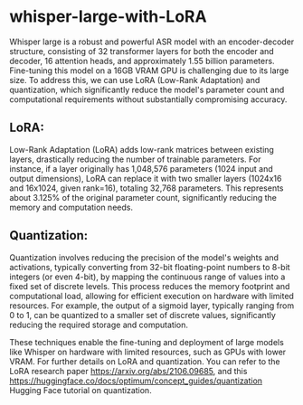 # whisper-large-with-LoRA

Whisper large is a robust and powerful ASR model with an encoder-decoder structure, consisting of 32 transformer layers for both the encoder and decoder, 16 attention heads, and approximately 1.55 billion parameters. Fine-tuning this model on a 16GB VRAM GPU is challenging due to its large size. To address this, we can use LoRA (Low-Rank Adaptation) and quantization, which significantly reduce the model's parameter count and computational requirements without substantially compromising accuracy.

## LoRA:
Low-Rank Adaptation (LoRA) adds low-rank matrices between existing layers, drastically reducing the number of trainable parameters. For instance, if a layer originally has 1,048,576 parameters (1024 input and output dimensions), LoRA can replace it with two smaller layers (1024x16 and 16x1024, given rank=16), totaling 32,768 parameters. This represents about 3.125% of the original parameter count, significantly reducing the memory and computation needs.

## Quantization:
Quantization involves reducing the precision of the model's weights and activations, typically converting from 32-bit floating-point numbers to 8-bit integers (or even 4-bit), by mapping the continuous range of values into a fixed set of discrete levels. This process reduces the memory footprint and computational load, allowing for efficient execution on hardware with limited resources. For example, the output of a sigmoid layer, typically ranging from 0 to 1, can be quantized to a smaller set of discrete values, significantly reducing the required storage and computation.

These techniques enable the fine-tuning and deployment of large models like Whisper on hardware with limited resources, such as GPUs with lower VRAM. For further details on LoRA and quantization. 
You can refer to the LoRA research paper https://arxiv.org/abs/2106.09685, 
and this https://huggingface.co/docs/optimum/concept_guides/quantization Hugging Face tutorial on quantization.